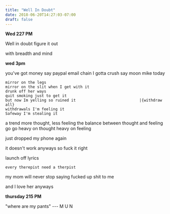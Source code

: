 ```yaml
---
title: "Well In Doubt"
date: 2018-06-20T14:27:03-07:00
draft: false
---
```


**Wed 227 PM**

Well in doubt
figure it out

with breadth and mind



**wed 3pm**

you've got money
say paypal email chain
I gotta crush
say moon mike today


```
mirror on the legs
mirror on the slit when I get with it
drunk off her ways
quit smoking just to get it
but now Im yelling so ruined it                            |{withdraw all}  
withdrawals I'm feeling it
Safeway I'm stealing it
```


a trend
more thought, less feeling
the balance between thought and feeling
go go heavy on thought heavy on feeling


just dropped my phone again

it doesn't work anyways so fuck it right


launch off lyrics
```
every therepist need a therpist

```



my mom will never stop saying fucked up shit to me

and I love her anyways


**thursday 215 PM**


 "where are my pants" --- M U N 
